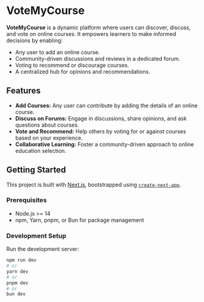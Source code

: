 # VoteMyCourse

**VoteMyCourse** is a dynamic platform where users can discover, discuss, and vote on online courses. It empowers learners to make informed decisions by enabling:
- Any user to add an online course.
- Community-driven discussions and reviews in a dedicated forum.
- Voting to recommend or discourage courses.
- A centralized hub for opinions and recommendations.

## Features
- **Add Courses:** Any user can contribute by adding the details of an online course.
- **Discuss on Forums:** Engage in discussions, share opinions, and ask questions about courses.
- **Vote and Recommend:** Help others by voting for or against courses based on your experience.
- **Collaborative Learning:** Foster a community-driven approach to online education selection.

## Getting Started

This project is built with [Next.js](https://nextjs.org/), bootstrapped using [`create-next-app`](https://github.com/vercel/next.js/tree/canary/packages/create-next-app).

### Prerequisites
- Node.js >= 14
- npm, Yarn, pnpm, or Bun for package management

### Development Setup

Run the development server:

```bash
npm run dev
# or
yarn dev
# or
pnpm dev
# or
bun dev
